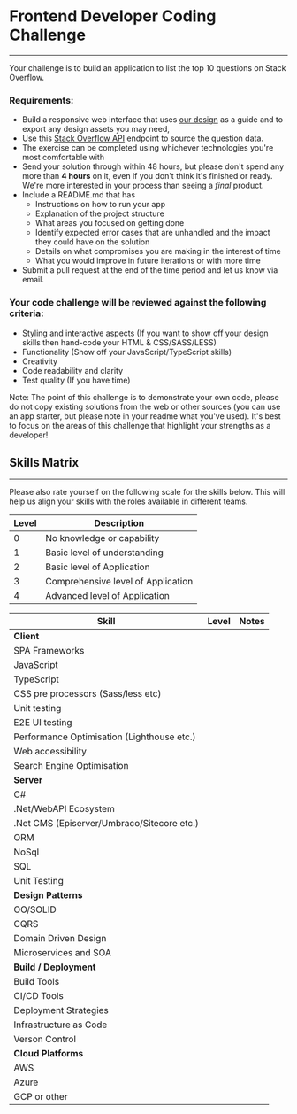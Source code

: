 # Frontend Developer Coding Challenge
-----------------------

Your challenge is to build an application to list the top 10 questions on Stack Overflow.

### Requirements:
* Build a responsive web interface that uses [our design](https://www.figma.com/file/fsFs4MJp0AK8kiPj2RKpW60f/FED-Project-Layout-TEST?node-id=1%3A2) as a guide and to export any design assets you may need, 
* Use this [Stack Overflow API](https://api.stackexchange.com/2.2/questions?pagesize=10&order=desc&sort=votes&site=stackoverflow) endpoint to source the question data.
* The exercise can be completed using whichever technologies you're most comfortable with
* Send your solution through within 48 hours, but please don't spend any more than **4 hours** on it, even if you don't think it's finished or ready. We're more interested in your process than seeing a _final_ product.
* Include a README.md that has
    * Instructions on how to run your app
    * Explanation of the project structure
    * What areas you focused on getting done
    * Identify expected error cases that are unhandled and the impact they could have on the solution
    * Details on what compromises you are making in the interest of time
    * What you would improve in future iterations or with more time
* Submit a pull request at the end of the time period and let us know via email.

### Your code challenge will be reviewed against the following criteria:
* Styling and interactive aspects (If you want to show off your design skills then hand-code your HTML & CSS/SASS/LESS)
* Functionality (Show off your JavaScript/TypeScript skills)
* Creativity
* Code readability and clarity
* Test quality (If you have time)

Note: The point of this challenge is to demonstrate your own code, please do not copy existing solutions from the web or other sources (you can use an app starter, but please note in your readme what you've used). It's best to focus on the areas of this challenge that highlight your strengths as a developer!


## Skills Matrix
-----------------------

Please also rate yourself on the following scale for the skills below. This will help us align your skills with the roles available in different teams.


|Level |Description |
|--|--|
|0 |No knowledge or capability |
|1 |Basic level of understanding |
|2 |Basic level of Application |
|3 |Comprehensive level of Application |
|4 |Advanced level of Application |


|Skill |Level| Notes|
|--|--|--|
|**Client** ||
|SPA Frameworks ||
|JavaScript ||
|TypeScript ||
|CSS pre processors (Sass/less etc) ||
|Unit testing ||
|E2E UI testing ||
|Performance Optimisation (Lighthouse etc.) ||
|Web accessibility ||
|Search Engine Optimisation ||
|**Server**||
| C# ||
|.Net/WebAPI Ecosystem ||
|.Net CMS (Episerver/Umbraco/Sitecore etc.)  ||
|ORM ||
|NoSql ||
|SQL ||
|Unit Testing ||
|**Design Patterns** ||
|OO/SOLID ||
|CQRS ||
|Domain Driven Design ||
|Microservices and SOA ||
|**Build / Deployment**||
|Build Tools ||
|CI/CD Tools ||
|Deployment Strategies ||
|Infrastructure as Code ||
|Verson Control ||
|**Cloud Platforms** ||
|AWS ||
|Azure ||
|GCP or other ||